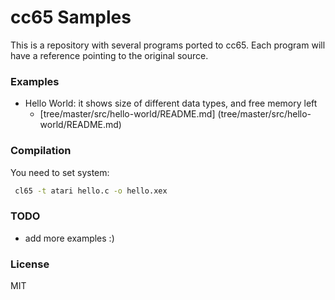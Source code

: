 #  cc65 Samples

This is a repository with several programs ported to cc65. 
Each program will have a reference pointing to the original source.

### Examples

 * Hello World: it shows size of different data types, and free memory left 
   * [tree/master/src/hello-world/README.md] (tree/master/src/hello-world/README.md)


### Compilation
You need to set system:

```sh
 cl65 -t atari hello.c -o hello.xex
```


### TODO

 - add more examples :)



### License

MIT
